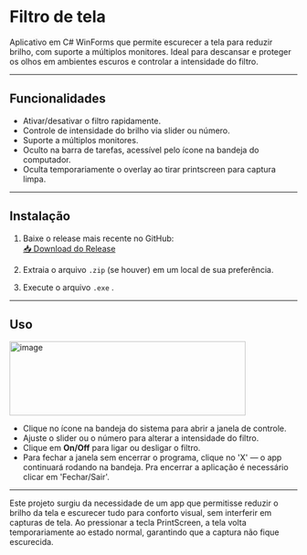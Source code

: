 # Filtro de tela

Aplicativo em C# WinForms que permite escurecer a tela para reduzir brilho, com suporte a múltiplos monitores. Ideal para descansar e proteger os olhos em ambientes escuros e controlar a intensidade do filtro.

---

## Funcionalidades

- Ativar/desativar o filtro rapidamente.
- Controle de intensidade do brilho via slider ou número.
- Suporte a múltiplos monitores.
- Oculto na barra de tarefas, acessível pelo ícone na bandeja do computador.
- Oculta temporariamente o overlay ao tirar printscreen para captura limpa.

---

## Instalação

1. Baixe o release mais recente no GitHub:  
[📥 Download do Release](https://github.com/Kaueneto/controle-de-brilho/releases/download/v1.0/ScreenFilterWinForms.zip)

2. Extraia o arquivo `.zip` (se houver) em um local de sua preferência.

3. Execute o arquivo `.exe` .

---

## Uso
<img width="413" height="130" alt="image" src="https://github.com/user-attachments/assets/63d4e467-89d8-422b-b8e1-adbe8d52192b" />

- Clique no ícone na bandeja do sistema para abrir a janela de controle.
- Ajuste o slider ou o número para alterar a intensidade do filtro.
- Clique em **On/Off** para ligar ou desligar o filtro.
- Para fechar a janela sem encerrar o programa, clique no 'X' — o app continuará rodando na bandeja. Pra encerrar a aplicação é necessário clicar em 'Fechar/Sair'.

---
Este projeto surgiu da necessidade de um app que permitisse reduzir o brilho da tela e escurecer tudo para conforto visual, sem interferir em capturas de tela. Ao pressionar a tecla PrintScreen, a tela volta temporariamente ao estado normal, garantindo que a captura não fique escurecida.
